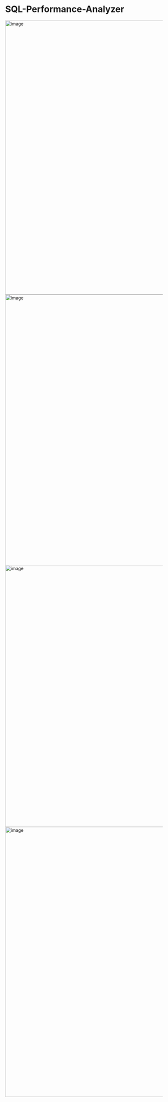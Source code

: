 # SQL-Performance-Analyzer

<img width="1918" height="875" alt="image" src="https://github.com/user-attachments/assets/abf50b67-5055-438e-a190-92be3f8603a8" />
<img width="1891" height="864" alt="image" src="https://github.com/user-attachments/assets/19f608c9-5fba-4afa-8678-3aad257b346e" />
<img width="1914" height="836" alt="image" src="https://github.com/user-attachments/assets/74bb50d2-cdd6-49c6-9cdc-5c57ea8b5020" />
<img width="1900" height="862" alt="image" src="https://github.com/user-attachments/assets/17849010-675a-4d6c-905f-bc13b41978f2" />


